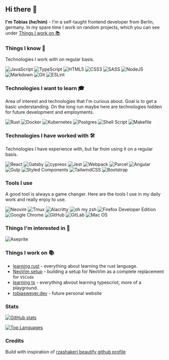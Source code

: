 ## Hi there 👋

**I'm Tobias (he/him)** - I'm a self-taught frontend developer from Berlin, germany. In my spare time I work on random projects, which you can see under [Things I work on 📚](#things-i-work-on-📚)

### Things I know 📖

Technologies I work with on regular basis.

![JavaScript](https://img.shields.io/badge/javascript-%23323330.svg?style=for-the-badge&logo=javascript&logoColor=%23F7DF1E) ![TypeScript](https://img.shields.io/badge/typescript-%23007ACC.svg?style=for-the-badge&logo=typescript&logoColor=white) ![HTML5](https://img.shields.io/badge/html5-%23E34F26.svg?style=for-the-badge&logo=html5&logoColor=white) ![CSS3](https://img.shields.io/badge/css3-%231572B6.svg?style=for-the-badge&logo=css3&logoColor=white) ![SASS](https://img.shields.io/badge/SASS-hotpink.svg?style=for-the-badge&logo=SASS&logoColor=white) ![NodeJS](https://img.shields.io/badge/node.js-6DA55F?style=for-the-badge&logo=node.js&logoColor=white) ![Markdown](https://img.shields.io/badge/markdown-%23000000.svg?style=for-the-badge&logo=markdown&logoColor=white) ![Git](https://img.shields.io/badge/git-%23F05033.svg?style=for-the-badge&logo=git&logoColor=white) ![ESLint](https://img.shields.io/badge/ESLint-4B3263?style=for-the-badge&logo=eslint&logoColor=white)

### Technologies I want to learn 🎓

Area of interest and technologies that I'm curious about. Goal is to get a basic understanding. On the long run maybe here are technologies hidden for future development and employments.

![Rust](https://img.shields.io/badge/rust-%23000000.svg?style=for-the-badge&logo=rust&logoColor=white) ![Docker](https://img.shields.io/badge/docker-%230db7ed.svg?style=for-the-badge&logo=docker&logoColor=white) ![Kubernetes](https://img.shields.io/badge/kubernetes-%23326ce5.svg?style=for-the-badge&logo=kubernetes&logoColor=white) ![Postgres](https://img.shields.io/badge/postgres-%23316192.svg?style=for-the-badge&logo=postgresql&logoColor=white) ![Shell Script](https://img.shields.io/badge/shell_script-%23121011.svg?style=for-the-badge&logo=gnu-bash&logoColor=white) ![Makefile](https://img.shields.io/badge/makefile-%23121011.svg?style=for-the-badge&logo=gnu-bash&logoColor=white)

### Technologies I have worked with 🛠
Technologies I have experience with, but far from using it on a regular basis.

![React](https://img.shields.io/badge/react-%2320232a.svg?style=for-the-badge&logo=react&logoColor=%2361DAFB) ![Gatsby](https://img.shields.io/badge/Gatsby-%23663399.svg?style=for-the-badge&logo=gatsby&logoColor=white) ![cypress](https://img.shields.io/badge/-cypress-%23E5E5E5?style=for-the-badge&logo=cypress&logoColor=058a5e) ![Jest](https://img.shields.io/badge/-jest-%23C21325?style=for-the-badge&logo=jest&logoColor=white) ![Webpack](https://img.shields.io/badge/webpack-%238DD6F9.svg?style=for-the-badge&logo=webpack&logoColor=black) ![Parcel](https://img.shields.io/badge/parcel-b18c67.svg?style=for-the-badge&logo=webpack&logoColor=black) ![Angular](https://img.shields.io/badge/angular-%23DD0031.svg?style=for-the-badge&logo=angular&logoColor=white) ![Gulp](https://img.shields.io/badge/GULP-%23CF4647.svg?style=for-the-badge&logo=gulp&logoColor=white)  ![Styled Components](https://img.shields.io/badge/styled--components-DB7093?style=for-the-badge&logo=styled-components&logoColor=white) ![TailwindCSS](https://img.shields.io/badge/tailwindcss-%2338B2AC.svg?style=for-the-badge&logo=tailwind-css&logoColor=white) ![Bootstrap](https://img.shields.io/badge/bootstrap-%23563D7C.svg?style=for-the-badge&logo=bootstrap&logoColor=white)

### Tools I use

A good tool is always a game changer. Here are the tools I use in my daily work and really enjoy to use.

![Neovim](https://img.shields.io/badge/NeoVim-%2357A143.svg?&style=for-the-badge&logo=neovim&logoColor=white) ![Tmux](https://img.shields.io/badge/Tmux-000.svg?style=for-the-badge&logo=gnu-bash&logoColor=6BE44E) ![Alacritty](https://img.shields.io/badge/alacritty-F46D01?style=for-the-badge&logo=alacritty&logoColor=white) ![oh my zsh](https://img.shields.io/badge/oh%20my%20ZSH-000.svg?style=for-the-badge&logo=gnu-bash&logoColor=6BE44E) ![Firefox Developer Edition](https://img.shields.io/badge/Firefox%20Developer%20Edition-2554c4?style=for-the-badge&logo=Firefox-Browser&logoColor=white) ![Google Chrome](https://img.shields.io/badge/Google%20Chrome-4285F4?style=for-the-badge&logo=GoogleChrome&logoColor=white) ![GitHub](https://img.shields.io/badge/github-%23121011.svg?style=for-the-badge&logo=github&logoColor=white) ![GitLab](https://img.shields.io/badge/gitlab-%23181717.svg?style=for-the-badge&logo=gitlab&logoColor=white) ![Mac OS](https://img.shields.io/badge/mac%20os-000000?style=for-the-badge&logo=macos&logoColor=F0F0F0)

### Things I'm interested in 🧐

![Aseprite](https://img.shields.io/badge/Aseprite-FFFFFF?style=for-the-badge&logo=Aseprite&logoColor=#7D929E)

### Things I work on 📚

* [learning rust](https://github.com/BoaPi/learning-rust) - everything about learning the rust language.
* [NeoVim setup](https://github.com/BoaPi/.dot-files/tree/main/nvim) - building a setup for NeoVim as a complete replacement for `VSCode`
* [learning ts](https://github.com/BoaPi/learning-ts) - everything abvout learning typescriot, more of a playground.
* [tobiasweyer.dev](https://github.com/BoaPi/tobiasweyer.dev) -  future personal website

### Stats

[![GitHub stats](https://github-readme-stats.vercel.app/api?username=BoaPi&show_icons=true&disable_animations=true&bg_color=232325&title_color=18e3c8&text_color=ff00f1&icon_color=fdfeff&border_radius=10&count_private=true)](https://github.com/anuraghazra/github-readme-stats)

[![Top Languages](https://github-readme-stats.vercel.app/api/top-langs/?username=BoaPi&langs_count=7&card_width=250&bg_color=232325&title_color=18e3c8&text_color=ff00f1&border_radius=10)](https://github.com/anuraghazra/github-readme-stats)

### Credits
Build with inspiration of [rzashakeri beautify github profile](https://github.com/rzashakeri/beautify-github-profile)
